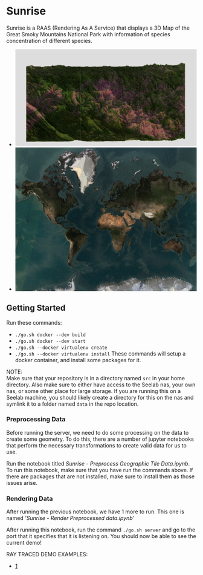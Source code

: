 # Sunrise
Sunrise is a RAAS (Rendering As A Service) that displays a 3D Map of the Great Smoky Mountains National Park with information of species concentration of different species.
- ![image example](./sunrise.png)
- ![image example](./World.png)

## Getting Started
Run these commands: 
- `./go.sh docker --dev build`
- `./go.sh docker --dev start`
- `./go.sh --docker virtualenv create`
- `./go.sh --docker virtualenv install`
These commands will setup a docker container, and install some packages for it.

NOTE:       
Make sure that your repository is in a directory named `src` in your home directory.
Also make sure to either have access to the Seelab nas, your own nas, or some other place for large storage. If you are running this on a Seelab machine, you should likely create a directory for this on the nas and symlink it to a folder named `data` in the repo location.

### Preprocessing Data
Before running the server, we need to do some processing on the data to create some geometry. To do this, there are a number of jupyter notebooks that perform the necessary transformations to create valid data for us to use.

Run the notebook titled *Sunrise - Preprocess Geographic Tile Data.ipynb*. To run this notebook, make sure that you have run the commands above. If there are packages that are not installed, make sure to install them as those issues arise.

### Rendering Data
After running the previous notebook, we have 1 more to run. This one is named *'Sunrise - Render Preprocessed data.ipynb'*

After running this notebook, run the command `./go.sh server` and go to the port that it specifies that it is listening on. You should now be able to see the current demo!

RAY TRACED DEMO EXAMPLES:
- [1](http://jpngfile.com/CS488-Website/)
